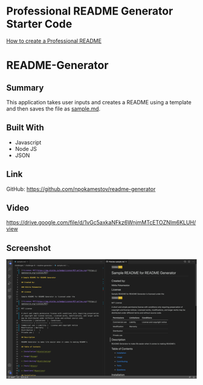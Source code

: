 # Professional README Generator Starter Code

[How to create a Professional README](./readme-guide.md)

# README-Generator

## Summary

This application takes user inputs and creates a README using a template and then saves the file as [sample.md](./sample.md).

## Built With
* Javascript
* Node JS
* JSON

## Link

GitHub: https://github.com/npokamestov/readme-generator

## Video

https://drive.google.com/file/d/1vGc5axkaNFkz6WnjmMTcETOZNIm6KLUH/view

## Screenshot

![screenshot of application in VS Code](./assets/images/screenshot.png)